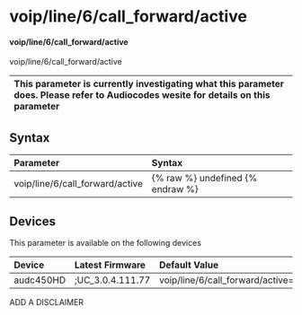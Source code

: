 ﻿---
description: voip/line/6/call_forward/active
search: false
---

# voip/line/6/call_forward/active

#### voip/line/6/call_forward/active

voip/line/6/call_forward/active


| This parameter is currently investigating what this parameter does. Please refer to Audiocodes wesite for details on this parameter | 
| :--- |

## Syntax
| Parameter | Syntax |
| :--- | :--- |
|voip/line/6/call_forward/active | {% raw %} undefined {% endraw %}|

## Devices
This parameter is available on the following devices

| Device | Latest Firmware | Default Value |
|:---|:---|:---|
| audc450HD | ;UC_3.0.4.111.77 | voip/line/6/call_forward/active=0 

ADD A DISCLAIMER
